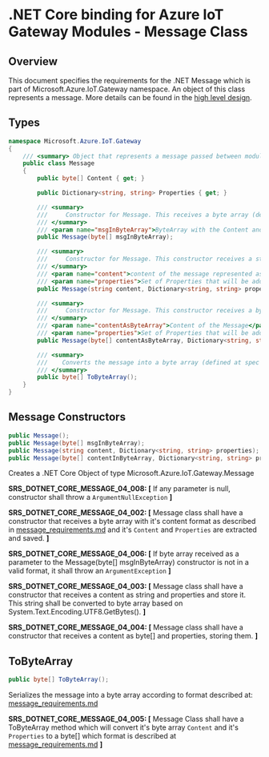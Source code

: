 .NET Core binding for Azure IoT Gateway Modules - Message Class
===============================================================

Overview
--------

This document specifies the requirements for the .NET Message which is part of Microsoft.Azure.IoT.Gateway namespace.
An object of this class represents a message.
More details can be found in the [high level design](./dotnet_core_binding_hld.md).

Types
-----
```C#
namespace Microsoft.Azure.IoT.Gateway
{
    /// <summary> Object that represents a message passed between modules. </summary>
    public class Message
    {
        public byte[] Content { get; }

        public Dictionary<string, string> Properties { get; }

        /// <summary>
        ///     Constructor for Message. This receives a byte array (defined at spec [message_requirements.md](../../../core/devdoc/message_requirements.md)).
        /// </summary>
        /// <param name="msgInByteArray">ByteArray with the Content and Properties of a message.</param>
        public Message(byte[] msgInByteArray);

        /// <summary>
        ///     Constructor for Message. This constructor receives a string as it's content and Properties.
        /// </summary>
        /// <param name="content">content of the message represented as a string.</param>
        /// <param name="properties">Set of Properties that will be added to a message.</param>
        public Message(string content, Dictionary<string, string> properties);

        /// <summary>
        ///     Constructor for Message. This constructor receives a byte[] as it's content and Properties.
        /// </summary>
        /// <param name="contentAsByteArray">Content of the Message</param>
        /// <param name="properties">Set of Properties that will be added to a message.</param>
        public Message(byte[] contentAsByteArray, Dictionary<string, string> properties);

        /// <summary>
        ///    Converts the message into a byte array (defined at spec [message_requirements.md](../../../core/devdoc/message_requirements.md)).
        /// </summary>
        public byte[] ToByteArray();
    }
}
```

Message Constructors
--------------------
```C#
public Message();
public Message(byte[] msgInByteArray);
public Message(string content, Dictionary<string, string> properties);
public Message(byte[] contentInByteArray, Dictionary<string, string> properties);
```
Creates a .NET Core Object of type Microsoft.Azure.IoT.Gateway.Message

**SRS_DOTNET_CORE_MESSAGE_04_008: [** If any parameter is null, constructor shall throw a `ArgumentNullException` **]**

**SRS_DOTNET_CORE_MESSAGE_04_002: [** Message class shall have a constructor that receives a byte array with it's content format as described in [message_requirements.md](../../../core/devdoc/message_requirements.md) and it's `Content` and `Properties` are extracted and saved. **]**

**SRS_DOTNET_CORE_MESSAGE_04_006: [** If byte array received as a parameter to the Message(byte[] msgInByteArray) constructor is not in a valid format, it shall throw an `ArgumentException` **]**

**SRS_DOTNET_CORE_MESSAGE_04_003: [** Message class shall have a constructor that receives a content as string and properties and store it. This string shall be converted to byte array based on System.Text.Encoding.UTF8.GetBytes().  **]**

**SRS_DOTNET_CORE_MESSAGE_04_004: [** Message class shall have a constructor that receives a content as byte[] and properties, storing them. **]**


ToByteArray
-------
```C#
public byte[] ToByteArray();
```

Serializes the message into a byte array according to format described at: [message_requirements.md](../../../core/devdoc/message_requirements.md)

**SRS_DOTNET_CORE_MESSAGE_04_005: [** Message Class shall have a ToByteArray method which will convert it's byte array `Content` and it's `Properties` to a byte[] which format is described at [message_requirements.md](../../../core/devdoc/message_requirements.md) **]**
